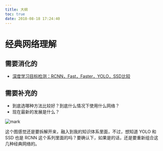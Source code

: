 ```yaml
---
title: 大纲
toc: true
date: 2018-08-18 17:24:40
---
```


# 经典网络理解




## 需要消化的


- [深度学习目标检测：RCNN，Fast，Faster，YOLO，SSD比较](https://blog.csdn.net/ikerpeng/article/details/54316814)


## 需要补充的

- 到底选哪种方法比较好？到底什么情况下使用什么网络？
- 现在最新的发展是什么？


![mark](http://pacdb2bfr.bkt.clouddn.com/blog/image/180921/c1fa9KHma5.png?imageslim)

这个图感觉还是要拆解开来，融入到我的知识体系里面，不过，想知道 YOLO 和 SSD 也是 RCNN 这个系列里面的吗？要确认下，如果是的话，还是要重新组合这几种经典网络的。
